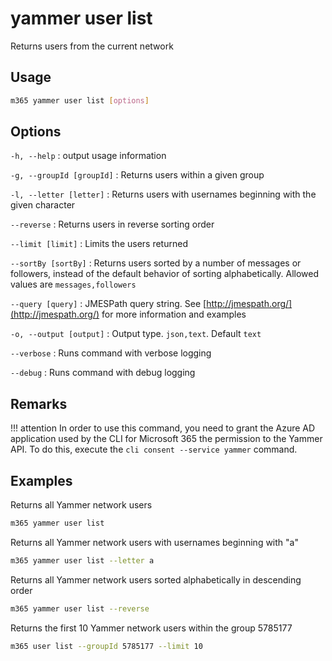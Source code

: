 # yammer user list

Returns users from the current network

## Usage

```sh
m365 yammer user list [options]
```

## Options

`-h, --help`
: output usage information

`-g, --groupId [groupId]`
: Returns users within a given group

`-l, --letter [letter]`
: Returns users with usernames beginning with the given character

`--reverse`
: Returns users in reverse sorting order

`--limit [limit]`
: Limits the users returned

`--sortBy [sortBy]`
: Returns users sorted by a number of messages or followers, instead of the default behavior of sorting alphabetically. Allowed values are `messages,followers`

`--query [query]`
: JMESPath query string. See [http://jmespath.org/](http://jmespath.org/) for more information and examples

`-o, --output [output]`
: Output type. `json,text`. Default `text`

`--verbose`
: Runs command with verbose logging

`--debug`
: Runs command with debug logging

## Remarks

!!! attention
    In order to use this command, you need to grant the Azure AD application used by the CLI for Microsoft 365 the permission to the Yammer API. To do this, execute the `cli consent --service yammer` command.

## Examples
  
Returns all Yammer network users

```sh
m365 yammer user list
```

Returns all Yammer network users with usernames beginning with "a"

```sh
m365 yammer user list --letter a
```

Returns all Yammer network users sorted alphabetically in descending order

```sh
m365 yammer user list --reverse
```

Returns the first 10 Yammer network users within the group 5785177

```sh
m365 user list --groupId 5785177 --limit 10
```
